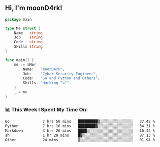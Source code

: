 <h2> Hi, I'm moonD4rk!</h2>

```go
package main

type Me struct {
	Name   string
	Job    string
	Code   string
	Skills string
}

func main() {
	me := &Me{
		Name:   "moonD4rk",
		Job:    "Cyber Security Engineer",
		Code:   "Go and Python and Others",
		Skills: "Hacking ^o^",
	}
	_ = me
}
```

<h3>📊 This Week I Spent My Time On:</h3>
<!-- <img align='right' src="https://github-readme-stats.vercel.app/api?username=moond4rk&show_icons=true&theme=radical", width="300" height="150"> -->

<!--START_SECTION:waka-->

```txt
Go               7 hrs 50 mins   █████████▒░░░░░░░░░░░░░░░   37.48 %
Python           7 hrs 10 mins   ████████▓░░░░░░░░░░░░░░░░   34.31 %
Markdown         3 hrs 26 mins   ████░░░░░░░░░░░░░░░░░░░░░   16.44 %
sh               1 hr 29 mins    █▓░░░░░░░░░░░░░░░░░░░░░░░   07.13 %
Other            24 mins         ▒░░░░░░░░░░░░░░░░░░░░░░░░   01.94 %
```

<!--END_SECTION:waka-->

